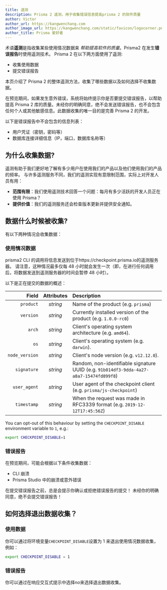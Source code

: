```yaml
---
title: 遥测
description: Prisma 2 遥测，用于收集错误信息提高prisma 2 的软件质量
author: Victor
author_url: https://kangwenchang.com
author_image_url: https://kangwenchang.com/static/favicon/logocorner.png
author_title: Prisma 爱好者
---
```


术语**遥测**是指收集某些使用情况数据来 _帮助提高软件的质量_。Prisma2 在发生**错误报告**时使用遥测技术。 Prisma 2 在以下两方面使用了遥测:

- 收集使用数据
- 提交错误报告

本页介绍了 Prisma 2 的整体遥测方法，收集了哪些数据以及如何选择不收集数据。

在预览期间，如果发生意外错误，系统将始终提示你是否要提交错误报告，以帮助提高 Prisma 2 库的质量。未经你的明确同意，绝不会发送错误报告，也不会包含任何个人或其他敏感信息。此数据收集的唯一目的是完善 Prisma 2 的开发。

以下是错误报告中不会包含的信息列表：

- 用户凭证（密钥，密码等）
- 数据库连接详细信息（IP，端口，数据库名称等）

## 为什么收集数据?

遥测有助于我们更好地了解有多少用户在使用我们的产品以及他们使用我们的产品的频率。 与许多遥测服务不同，我们的遥测实现有意限制范围，实际上对开发人员有用：

- **范围有限**：我们使用遥测技术回答一个问题：每月有多少活跃的开发人员正在使用 Prisma？
- **提供价值**：我们的遥测服务还会检查版本更新并提供安全通知。

## 数据什么时候被收集?

有以下两种情况会收集数据：

### 使用情况数据

prisma2 CLI 的调用将信息发送到位于https://checkpoint.prisma.io的遥测服务器。 请注意，这种情况最多仅每 48 小时就会发生一次（即，在进行任何调用后，将数据发送到遥测服务器的时间会暂停 48 小时）。

以下是正在提交的数据的概述：

|          Field | Attributes | Description                                                                            |
| -------------: | :--------: | :------------------------------------------------------------------------------------- |
|      `product` |  _string_  | Name of the product (e.g. `prisma`)                                                    |
|      `version` |  _string_  | Currently installed version of the product (e.g. `1.0.0-rc0`)                          |
|         `arch` |  _string_  | Client's operating system architecture (e.g. `amd64`).                                 |
|           `os` |  _string_  | Client's operating system (e.g. `darwin`).                                             |
| `node_version` |  _string_  | Client's node version (e.g. `v12.12.0`).                                               |
|    `signature` |  _string_  | Random, non-identifiable signature UUID (e.g. `91b014df3-9dda-4a27-a8a7-15474fd899f8`) |
|   `user_agent` |  _string_  | User agent of the checkpoint client (e.g. `prisma/js-checkpoint`)                      |
|    `timestamp` |  _string_  | When the request was made in RFC3339 format (e.g. `2019-12-12T17:45:56Z`)              |

You can opt-out of this behaviour by setting the `CHECKPOINT_DISABLE` environment variable to `1`, e.g.:

```bash
export CHECKPOINT_DISABLE=1
```

### 错误报告

在预览期间，可能会根据以下条件收集数据：

- CLI 崩溃
- Prisma Studio 中的崩溃或意外错误

在提交错误报告之前，总是会提示你确认或拒绝错误报告的提交！ 未经你的明确同意，绝不会提交错误报告！

## 如何选择退出数据收集？

### 使用数据

你可以通过将环境变量`CHECKPOINT_DISABLE`设置为 1 来退出使用情况数据收集，例如：

```bash
export CHECKPOINT_DISABLE = 1
```

### 错误报告

你可以通过在响应交互式提示中选择*no*来选择退出数据收集。
